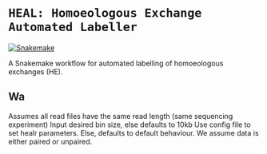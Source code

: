 # `HEAL: Homoeologous Exchange Automated Labeller`

[![Snakemake](https://img.shields.io/badge/snakemake-≥6.3.0-brightgreen.svg)](https://snakemake.github.io)

A Snakemake workflow for automated labelling of homoeologous exchanges (HE).


## Wa

Assumes all read files have the same read length (same sequencing experiment)
Input desired bin size, else defaults to 10kb 
Use config file to set healr parameters. Else, defaults to default behaviour. 
We assume data is either paired or unpaired.